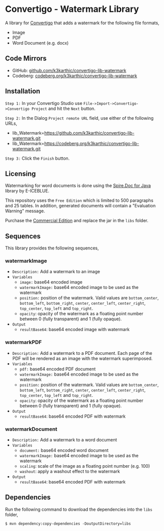 # Convertigo - Watermark Library

A library for [Convertigo](https://convertigo.com/) that adds a watermark for the following file formats,
* Image
* PDF
* Word Document (e.g. docx)


## Code Mirrors

* GitHub: [github.com/k3karthic/convertigo-lib-watermark](https://github.com/k3karthic/convertigo-lib-watermark/)
* Codeberg: [codeberg.org/k3karthic/convertigo-lib-watermark](https://codeberg.org/k3karthic/convertigo-lib-watermark)

## Installation

`Step 1:` In your Convertigo Studio use `File->Import->Convertigo->Convertigo Project` and hit the `Next` button.

`Step 2:` In the Dialog `Project remote URL` field, use either of the following URLs,
* lib_Watermark=https://github.com/k3karthic/convertigo-lib-watermark.git
* lib_Watermark=https://codeberg.org/k3karthic/convertigo-lib-watermark.git

`Step 3:` Click the `Finish` button.

## Licensing

Watermarking for word documents is done using the [Spire.Doc for Java](https://www.e-iceblue.com/Introduce/doc-for-java.html) library 
by E-ICEBLUE.

This repository uses the `Free Edition` which is limited to 500 paragraphs and 25 tables. In addition, generated documents will contain a "Evaluation Warning" message. 

Purchase the [Commercial Edition](https://www.e-iceblue.com/Buy/Spire.Doc-java.html) and replace the jar in the `libs` folder.

## Sequences

This library provides the following sequences,

### watermarkImage
* `Description:` Add a watermark to an image
* `Variables`
  * `image:` base64 encoded image
  * `watermarkImage:` base64 encoded image to be used as the watermark
  * `position:` position of the watermark. Valid values are `bottom_center`, `bottom_left`, `bottom_right`, `center`, `center_left`, `center_right`, `top_center`, `top_left` and `top_right`.
  * `opacity`: opacity of the watermark as a floating point number between 0 (fully transparent) and 1 (fully opaque).
* `Output`
  * `resultBase64`: base64 encoded image with watermark

### watermarkPDF
* `Description:` Add a watermark to a PDF document. Each page of the PDF will be rendered as an image with the watermark superimposed.
* `Variables`
  * `pdf:` base64 encoded PDF document
  * `watermarkImage:` base64 encoded image to be used as the watermark
  * `position:` position of the watermark. Valid values are `bottom_center`, `bottom_left`, `bottom_right`, `center`, `center_left`, `center_right`, `top_center`, `top_left` and `top_right`.
  * `opacity`: opacity of the watermark as a floating point number between 0 (fully transparent) and 1 (fully opaque).
* `Output`
  * `resultBase64`: base64 encoded PDF with watermark

### watermarkDocument
* `Description:` Add a watermark to a word document
* `Variables`
  * `document:` base64 encoded word document
  * `watermarkImage:` base64 encoded image to be used as the watermark
  * `scaling`: scale of the image as a floating point number (e.g. 100)
  * `washout`: apply a washout effect to the watermark
* `Output`
  * `resultBase64`: base64 encoded PDF with watermark

## Dependencies

Run the following command to download the dependencies into the `libs` folder,

```
$ mvn dependency:copy-dependencies -DoutputDirectory=libs
```
